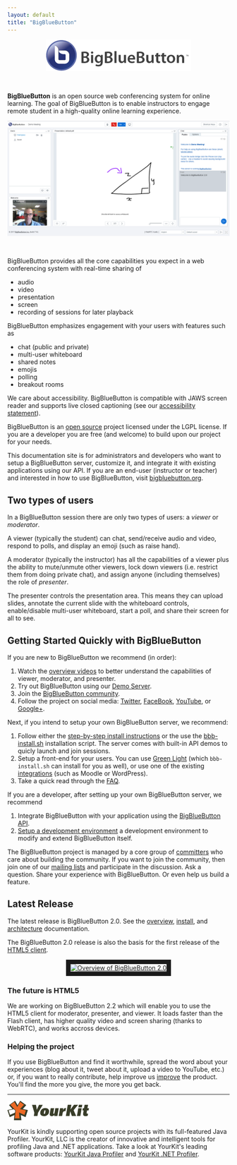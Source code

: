 ```yaml
--- 
layout: default
title: "BigBlueButton"
---
```


<p align="center">
  <img src="/images/logo.png"/>
</p><br>

**BigBlueButton** is an open source web conferencing system for online learning.  The goal of BigBlueButton is to enable instructors to engage remote student in a high-quality online learning experience.  

<p align="center">
  <img src="/images/20-screenshot.png"/>
</p><br>

BigBlueButton provides all the core capabilities you expect in a web conferencing system with real-time sharing of 

  * audio
  * video
  * presentation
  * screen
  * recording of sessions for later playback

BigBlueButton emphasizes engagement with your users with features such as

  * chat (public and private)
  * multi-user whiteboard
  * shared notes
  * emojis
  * polling
  * breakout rooms

We care about accessibility.  BigBlueButton is compatible with JAWS screen reader and supports live closed captioning (see our [accessibility statement](https://bigbluebutton.org/accessibility/)).

BigBlueButton is an [open source](http://github.com/bigbluebutton/bigbluebutton) project licensed under the LGPL license.  If you are a developer you are free (and welcome) to build upon our project for your needs.

This documentation site is for administrators and developers who want to setup a BigBlueButton server, customize it, and integrate it with existing applications using our API. If you are an end-user (instructor or teacher) and interested in how to use BigBlueButton, visit [bigbluebutton.org](http://bigbluebutton.org). 

## Two types of users

In a BigBlueButton session there are only two types of users: a _viewer_ or _moderator_.  

A viewer (typically the student) can chat, send/receive audio and video, respond to polls, and display an emoji (such as raise hand).  

A moderator (typically the instructor) has all the capabilities of a viewer plus the ability to mute/unmute other viewers, lock down viewers (i.e. restrict them from doing private chat), and assign anyone (including themselves) the role of _presenter_.  

The presenter controls the presentation area.  This means they can upload slides, annotate the current slide with the whiteboard controls, enable/disable multi-user whiteboard, start a poll, and share their screen for all to see.

## Getting Started Quickly with BigBlueButton

If you are new to BigBlueButton we recommend (in order): 

  1. Watch the [overview videos](http://bigbluebutton.org/videos) to better understand the capabilities of viewer, moderator, and presenter.
  1. Try out BigBlueButton using our [Demo Server](http://demo.bigbluebutton.org/). 
  1. Join the [BigBlueButton community](https://bigbluebutton.org/support/community/).
  1. Follow the project on social media: [Twitter](https://twitter.com/bigbluebutton), [FaceBook](https://www.facebook.com/bigbluebutton), [YouTube](https://www.youtube.com/user/bigbluebuttonshare), or [Google+](https://plus.google.com/+bigbluebutton).  
      
Next, if you intend to setup your own BigBlueButton server, we recommend:

  1. Follow either the [step-by-step install instructions](/install/install.html) or the use the [bbb-install.sh](https://github.com/bigbluebutton/bbb-install) installation script.  The server comes with built-in API demos to quicly launch and join sessions.
  1. Setup a front-end for your users.  You can use [Green Light](/install/green-light.html) (which `bbb-install.sh` can install for you as well), or use one of the existing [integrations](http://bigbluebutton.org/open-source-integrations/) (such as Moodle or WordPress).
  1. Take a quick read through the [FAQ](/support/faq.html).

If you are a developer, after setting up your own BigBlueButton server, we recommend
  1. Integrate BigBlueButton with your application using the [BigBlueButton API](/dev/api.html).
  1. [Setup a development environment](/dev/setup.html) a development environment to modify and extend BigBlueButton itself.

The BigBlueButton project is managed by a core group of [committers](/support/faq.html#bigbluebutton-committer) who care about building the community.  If you want to join the community, then join one of our [mailing lists](https://bigbluebutton.org/support/community/) and participate in the discussion.  Ask a question.  Share your experience with BigBlueButton.  Or even help us build a feature.

## Latest Release

The latest release is BigBlueButton 2.0. See the [overview](/overview/overview.html), [install](/install/install.html), and [architecture](/overview/architecture.html) documentation.

The BigBlueButton 2.0 release is also the basis for the first release of the [HTML5 client](/html/html5-overview.html).


<p align="center">
  <a href="http://www.youtube.com/watch?feature=player_embedded&v=NQPrdc-W-6A" target="_blank"><img src="http://img.youtube.com/vi/NQPrdc-W-6A/0.jpg" alt="Overview of BigBlueButton 2.0" width="480" height="360" border="10" /></a>
</p>

### The future is HTML5

We are working on BigBlueButton 2.2 which will enable you to use the HTML5 client for moderator, presenter, and viewer.  It loads faster than the Flash client, has higher quality video and screen sharing (thanks to WebRTC), and works accross devices.

### Helping the project

If you use BigBlueButton and find it worthwhile, spread the word about your experiences (blog about it, tweet about it, upload a video to YouTube, etc.) or, if you want to really contribute, help improve us [improve](/faq.html#contributing-to-bigbluebutton) the product.  You'll find the more you give, the more you get back.

---

![yourkit](/images/yourkit.png)

YourKit is kindly supporting open source projects with its full-featured Java Profiler. YourKit, LLC is the creator of innovative and intelligent tools for profiling Java and .NET applications. Take a look at YourKit's leading software products: [YourKit Java Profiler](https://www.yourkit.com/java/profiler/index.jsp) and [YourKit .NET Profiler](https://www.yourkit.com/.net/profiler/index.jsp).

